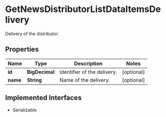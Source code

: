 

# GetNewsDistributorListDataItemsDelivery

Delivery of the distributor.

## Properties

Name | Type | Description | Notes
------------ | ------------- | ------------- | -------------
**id** | **BigDecimal** | Identifier of the delivery. |  [optional]
**name** | **String** | Name of the delivery. |  [optional]


## Implemented Interfaces

* Serializable


